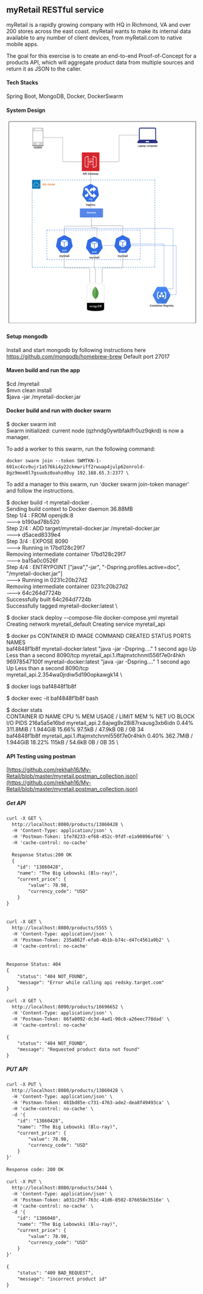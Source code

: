 ## myRetail RESTful service
myRetail is a rapidly growing company with HQ in Richmond, VA and over 200 stores across the east coast. myRetail wants to make its internal data available to any number of client devices, from myRetail.com to native mobile apps. 

The goal for this exercise is to create an end-to-end Proof-of-Concept for a products API, which will aggregate product data from multiple sources and return it as JSON to the caller. 

#### Tech Stacks
Spring Boot,
MongoDB,
Docker,
DockerSwarm

#### System Design

![Image](https://github.com/rekhah16/My-Retail/blob/master/system-design.png)
#### Setup mongodb
Install and start mongodb by following instructions here https://github.com/mongodb/homebrew-brew
Default port 27017

#### Maven build and run the app
$cd /myretail \
$mvn clean install \
$java -jar /myretail-docker.jar

#### Docker build and run with docker swarm
$ docker swarm init \
Swarm initialized: current node (qzhndg0ywtbfaklfr0uz9qkrd) is now a manager. 

To add a worker to this swarm, run the following command: 

    docker swarm join --token SWMTKN-1-601xc4cv9ujr1a576ki4y22ckmwriff2rwuap4julp62onrold-8gz9moe8l7gsuobz0oahzd0uy 192.168.65.3:2377 \

To add a manager to this swarm, run 'docker swarm join-token manager' and follow the instructions.

$ docker build -t myretail-docker . \
Sending build context to Docker daemon  36.88MB \
Step 1/4 : FROM openjdk:8 \
 ---> b190ad78b520 \
Step 2/4 : ADD target/myretail-docker.jar /myretail-docker.jar \
 ---> d5aced8339e4 \
Step 3/4 : EXPOSE 8090 \
 ---> Running in 17bd128c29f7 \
Removing intermediate container 17bd128c29f7 \
 ---> ba15a0c0526f \
Step 4/4 : ENTRYPOINT ["java","-jar", "-Dspring.profiles.active=doc", "/myretail-docker.jar"] \
 ---> Running in 0231c20b27d2 \
Removing intermediate container 0231c20b27d2 \
 ---> 64c264d7724b \
Successfully built 64c264d7724b \
Successfully tagged myretail-docker:latest \

$ docker stack deploy --compose-file docker-compose.yml myretail \
Creating network myretail_default 
Creating service myretail_api 

$ docker ps 
CONTAINER ID        IMAGE                    COMMAND                  CREATED             STATUS                  PORTS               NAMES \
baf4848f1b8f        myretail-docker:latest   "java -jar -Dspring.…"   1 second ago        Up Less than a second   8090/tcp            myretail_api.1.iftajmxtchnml556f7e0r4hkh \
96978547100f        myretail-docker:latest   "java -jar -Dspring.…"   1 second ago        Up Less than a second   8090/tcp            myretail_api.2.354wa0jrdiw5d190opkawgk14 \

$ docker logs baf4848f1b8f

$ docker exec -it baf4848f1b8f bash

$ docker stats \
CONTAINER ID        NAME                                       CPU %               MEM USAGE / LIMIT     MEM %               NET I/O             BLOCK I/O           PIDS 
216a5a5e16bd        myretail_api.2.6ajwg9x28i87rxausg3xb6idn   0.44%               311.8MiB / 1.944GiB   15.66%              97.5kB / 47.9kB     0B / 0B             34 \
baf4848f1b8f        myretail_api.1.iftajmxtchnml556f7e0r4hkh   0.40%               362.7MiB / 1.944GiB   18.22%              115kB / 54.6kB      0B / 0B             35 \


#### API Testing using postman
[https://github.com/rekhah16/My-Retail/blob/master/myretail.postman_collection.json](https://github.com/rekhah16/My-Retail/blob/master/myretail.postman_collection.json)

##### Get API
```
curl -X GET \
  http://localhost:8080/products/13860428 \
  -H 'Content-Type: application/json' \
  -H 'Postman-Token: 1fe78233-ef68-452c-9fdf-e1a90896af66' \
  -H 'cache-control: no-cache'
  
  Response Status:200 OK
  {
    "id": "13860428",
    "name": "The Big Lebowski (Blu-ray)",
    "current_price": {
        "value": 78.98,
        "currency_code": "USD"
    }
}


curl -X GET \
  http://localhost:8080/products/5555 \
  -H 'Content-Type: application/json' \
  -H 'Postman-Token: 235a862f-efa0-4b1b-b74c-d47c4561a9b2' \
  -H 'cache-control: no-cache'


Response Status: 404
{
    "status": "404 NOT_FOUND",
    "message": "Error while calling api redsky.target.com"
}

curl -X GET \
  http://localhost:8090/products/16696652 \
  -H 'Content-Type: application/json' \
  -H 'Postman-Token: 86fa0092-dc3d-4ad1-90c8-a26eec778dad' \
  -H 'cache-control: no-cache'
  
{
    "status": "404 NOT_FOUND",
    "message": "Requested product data not found"
}

```
##### PUT API
```
curl -X PUT \
  http://localhost:8080/products/13860428 \
  -H 'Content-Type: application/json' \
  -H 'Postman-Token: 481bd85e-c731-4763-ade2-dea8f49493ca' \
  -H 'cache-control: no-cache' \
  -d '{
    "id": "13860428",
    "name": "The Big Lebowski (Blu-ray)",
    "current_price": {
        "value": 78.98,
        "currency_code": "USD"
    }
}'

Response code: 200 OK

curl -X PUT \
  http://localhost:8080/products/3444 \
  -H 'Content-Type: application/json' \
  -H 'Postman-Token: a031c29f-763c-41d6-8502-876658e3516e' \
  -H 'cache-control: no-cache' \
  -d '{
    "id": "1386048",
    "name": "The Big Lebowski (Blu-ray)",
    "current_price": {
        "value": 78.98,
        "currency_code": "USD"
    }
}'

{
    "status": "400 BAD_REQUEST",
    "message": "incorrect product id"
}
```










